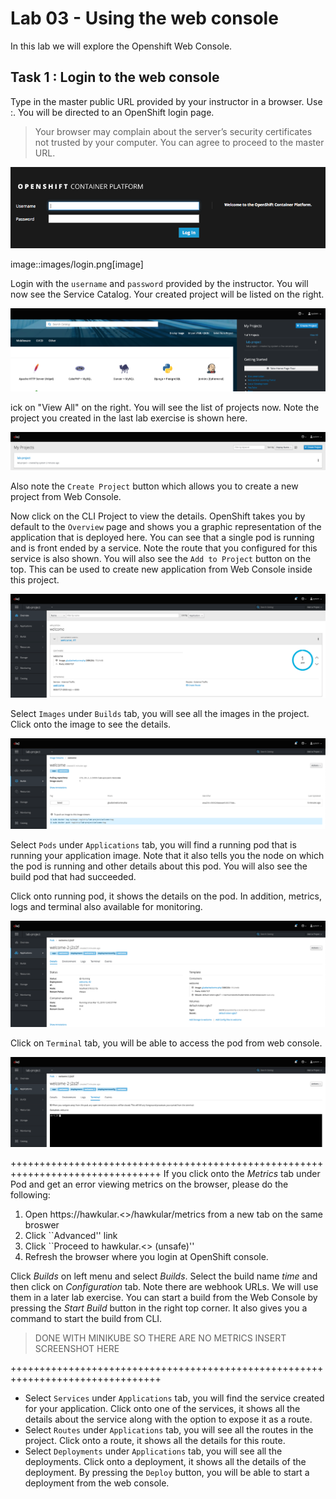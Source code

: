 # Lab 03 - Using the web console

In this lab we will explore the Openshift Web Console.

## Task 1 : Login to the web console

Type in the master public URL provided by your instructor in a browser. Use
<master public URL>:<port>. You will be directed to an OpenShift login page.

> Your browser may complain about the server’s security certificates not trusted by your computer. You can agree to proceed to the master URL.

![login](../images/login.png "Login")

image::images/login.png[image]

Login with the `username` and `password` provided by the instructor. You will now see the Service Catalog. Your created project will be listed on the right.

![service_catalog](../images/service_catalog.png "service_catalog")

ick on "View All" on the right. You will see the list of projects now.
Note the project you created in the last lab exercise is shown here.

![projects_list](../images/projects_list.png "projects_list")

Also note the `Create Project` button which allows you to create a new
project from Web Console.

Now click on the CLI Project to view the details. OpenShift takes you by
default to the `Overview` page and shows you a graphic representation of
the application that is deployed here. You can see that a single pod is
running and is front ended by a service. Note the route that you
configured for this service is also shown. You will also see the `Add to
Project` button on the top. This can be used to create new application
from Web Console inside this project.

![project_details](../images/project_details.png "project_details")

Select `Images` under `Builds` tab, you will see all the images in the project. Click onto the image to see the details.

![image_details](../images/image_details.png "image_details")

Select `Pods` under `Applications` tab, you will find a running pod that
is running your application image. Note that it also tells you the node
on which the pod is running and other details about this pod. You will
also see the build pod that had succeeded.

Click onto running pod, it shows the details on the pod. In addition,
metrics, logs and terminal also available for monitoring.

![project_pod_details](../images/project_pod_details.png "project_pod_details")

Click on `Terminal` tab, you will be able to access the pod from web
console.

![terminal_view.png](../images/terminal_view.png "terminal_view")

++++++++++++++++++++++++++++++++++++++++++++++++++++++++++++++++++++++++++++++++
If you click onto the *Metrics* tab under Pod and get an error viewing
metrics on the browser, please do the following:

1.  Open https://hawkular.<>/hawkular/metrics from a new tab on the same
broswer
2.  Click ``Advanced'' link
3.  Click ``Proceed to hawkular.<> (unsafe)''
4.  Refresh the browser where you login at OpenShift console.

Click *Builds* on left menu and select *Builds*. Select the build name
*time* and then click on *Configuration* tab. Note there are webhook
URLs. We will use them in a later lab exercise. You can start a build
from the Web Console by pressing the *Start Build* button in the right
top corner. It also gives you a command to start the build from CLI.

> DONE WITH MINIKUBE
> SO THERE ARE NO METRICS
> INSERT SCREENSHOT HERE

++++++++++++++++++++++++++++++++++++++++++++++++++++++++++++++++++++++++++++++++  

* Select `Services` under `Applications` tab, you will find the service
created for your application. Click onto one of the services, it shows
all the details about the service along with the option to expose it as
a route.
* Select `Routes` under `Applications` tab, you will see all the routes
in the project. Click onto a route, it shows all the details for this
route.
* Select `Deployments` under `Applications` tab, you will see all the
deployments. Click onto a deployment, it shows all the details of the
deployment. By pressing the `Deploy` button, you will be able to start a
deployment from the web console.
